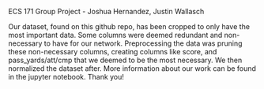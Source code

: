 ECS 171 Group Project - Joshua Hernandez, Justin Wallasch

Our dataset, found on this github repo, has been cropped to only have the most important data. Some columns were deemed redundant and non-necessary to have for our network.
Preprocessing the data was pruning these non-necessary columns, creating columns like score, and pass_yards/att/cmp that we deemed to be the most necessary.
We then normalized the dataset after. More information about our work can be found in the jupyter notebook. Thank you!
